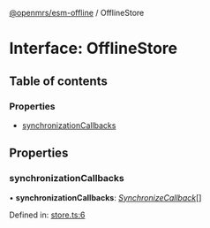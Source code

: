 [@openmrs/esm-offline](../API.md) / OfflineStore

# Interface: OfflineStore

## Table of contents

### Properties

- [synchronizationCallbacks](offlinestore.md#synchronizationcallbacks)

## Properties

### synchronizationCallbacks

• **synchronizationCallbacks**: [*SynchronizeCallback*](../API.md#synchronizecallback)[]

Defined in: [store.ts:6](https://github.com/openmrs/openmrs-esm-core/blob/master/packages/framework/esm-offline/src/store.ts#L6)
